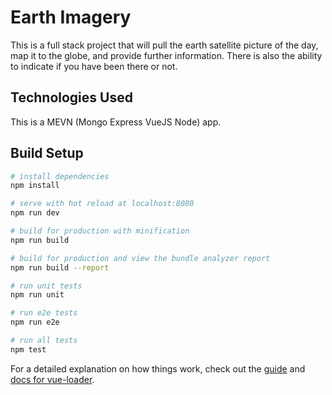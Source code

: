 # Earth Imagery

This is a full stack project that will pull the earth satellite picture of the day, map it to the globe, and provide further information.  There is also the ability to indicate if you have been there or not.

## Technologies Used
This is a MEVN (Mongo Express VueJS Node) app. 

## Build Setup

``` bash
# install dependencies
npm install

# serve with hot reload at localhost:8080
npm run dev

# build for production with minification
npm run build

# build for production and view the bundle analyzer report
npm run build --report

# run unit tests
npm run unit

# run e2e tests
npm run e2e

# run all tests
npm test
```

For a detailed explanation on how things work, check out the [guide](http://vuejs-templates.github.io/webpack/) and [docs for vue-loader](http://vuejs.github.io/vue-loader).
